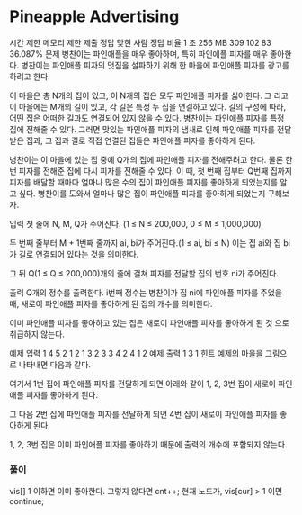 # Pineapple Advertising
시간 제한	메모리 제한	제출	정답	맞힌 사람	정답 비율
1 초	256 MB	309	102	83	36.087%
문제
병찬이는 파인애플을 매우 좋아하며, 특히 파인애플 피자를 매우 좋아한다. 병찬이는 파인애플 피자의 멋짐을 설파하기 위해 한 마을에 파인애플 피자를 광고를 하려고 한다.

이 마을은 총 N개의 집이 있고, 이 N개의 집은 모두 파인애플 피자를 싫어한다. 그 리고 이 마을에는 M개의 길이 있고, 각 길은 특정 두 집을 연결하고 있다. 길의 구성에 따라, 어떤 집은 어떠한 길과도 연결되어 있지 않을 수 있다. 병찬이는 파인애플 피자를 특정 집에 전해줄 수 있다. 그러면 맛있는 파인애플 피자의 냄새로 인해 파인애플 피자를 전달받은 집과, 그 집과 길로 직접 연결된 집들은 파인애플 피자를 좋아하게 된다.

병찬이는 이 마을에 있는 집 중에 Q개의 집에 파인애플 피자를 전해주려고 한다. 물론 한번 피자를 전해준 집에 다시 피자를 전해줄 수 있다. 이 때, 첫 번째 집부터 Q번째 집까지 피자를 배달할 때마다 얼마나 많은 수의 집이 파인애플 피자를 좋아하게 되었는지를 알고 싶다. 병찬이를 도와서 얼마나 많은 집이 파인애플 피자를 좋아하게 되었는지 구해보자.

입력
첫 줄에 N, M, Q가 주어진다. (1 ≤ N ≤ 200,000, 0 ≤ M ≤ 1,000,000)

두 번째 줄부터 M + 1번째 줄까지 ai, bi가 주어진다.(1 ≤ ai, bi ≤ N) 이는 집 ai와 집 bi가 길로 연결되어 있다는 것을 의미한다.

그 뒤 Q(1 ≤ Q ≤ 200,000)개의 줄에 걸쳐 피자를 전달할 집의 번호 ni가 주어진다.

출력
Q개의 정수를 출력한다. i번째 정수는 병찬이가 집 ni에 파인애플 피자를 주었을 때, 새로이 파인애플 피자를 좋아하게 된 집의 개수를 의미한다.

이미 파인애플 피자를 좋아하고 있는 집은 새로이 파인애플 피자를 좋아하게 된 것 으로 취급하지 않는다.

예제 입력 1 
4 5 2
1 2
1 3
2 3
3 4
2 4
1
2
예제 출력 1 
3
1
힌트
예제의 마을을 그림으로 나타내면 다음과 같다.



여기서 1번 집에 파인애플 피자를 전달하게 되면 아래와 같이 1, 2, 3번 집이 새로이 파인애플 피자를 좋아하게 된다.



그 다음 2번 집에 파인애플 피자를 전달하게 되면 4번 집이 새로이 파인애플 피자를 좋아하게 된다.



1, 2, 3번 집은 이미 파인애플 피자를 좋아하기 때문에 출력의 개수에 포함되지 않는다.


### 풀이
vis[] 1 이하면 이미 좋아한다. 
그렇지 않다면
	cnt++;
현재 노드가, vis[cur] > 1 이면 continue;